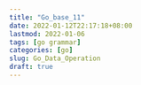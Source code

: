 ```yaml
---
title: "Go_base_11"
date: 2022-01-12T22:17:18+08:00
lastmod: 2022-01-06
tags: [go grammar]
categories: [go]
slug: Go_Data_Operation
draft: true
---
```


